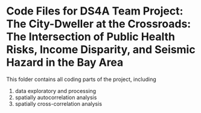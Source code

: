 # Code Files for DS4A Team Project: The City-Dweller at the Crossroads: The Intersection of Public Health Risks, Income Disparity, and Seismic Hazard in the Bay Area

This folder contains all coding parts of the project, including 
1. data exploratory and processing
2. spatially autocorrelation analysis
3. spatially cross-correlation analysis


